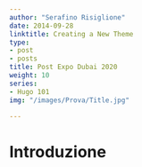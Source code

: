 ```yaml
---
author: "Serafino Risiglione"
date: 2014-09-28
linktitle: Creating a New Theme
type:
- post 
- posts
title: Post Expo Dubai 2020
weight: 10
series:
- Hugo 101
img: "/images/Prova/Title.jpg"

---
```



# Introduzione


<!--
<body style="background-color:#ffa500">
-->

<!--


<div id="lightgallery">
  <a href="/images/Prova/Paper.jpg">
      <img src="/images/Prova/Paper.jpg" />
  </a>
</div>

<div id="lightgallery">
  <a href="/images/Prova/01.png">
      <img src="/images/Prova/01.png" />
  </a>
</div>


Lorem ipsum dolor sit amet, consectetur adipiscing elit, sed do eiusmod tempor incididunt ut labore et dolore magna aliqua. Ut enim ad minim veniam, quis nostrud exercitation ullamco laboris nisi ut aliquip ex ea commodo consequat. 
<strong>
Duis aute irure dolor in reprehenderit in voluptate velit esse cillum dolore eu fugiat nulla pariatur.
</strong>
 Excepteur sint occaecat cupidatat non proident, sunt in culpa qui officia deserunt mollit anim id est laborum.

<p> Ciao <img src="/images/Prova/TAV_1.jpg" title="Tavola 1" alt="Tavola 1"></img> Ciao </p>




<a href="http://www.html.it">
<img src="/images/me/avatar.jpg">
</a>

Tavola2
<img src="/images/Prova/TAV_2.jpg"></img>

<figure>
  <img src="/images/Prova/TAV_3.jpg"></img>
    <figcaption>
        <h5>Tavola 3</h5>
    </figcaption>
</figure>

<figure>
  <img src="/images/Prova/Paper.jpg"></img>
    <figcaption>
        <h5>Tavola 2</h5>
    </figcaption>
</figure>




<figure>
  <img src="/images/Prova/01.png"></img>
    <figcaption>
        <h5>Tavola 1</h5>
    </figcaption>
</figure>



-->